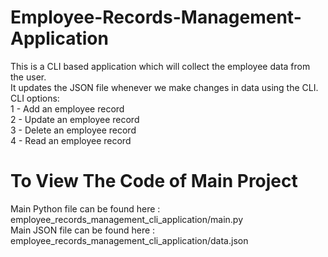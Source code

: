 # Employee-Records-Management-Application
This is a CLI based application which will collect the employee data from the user. <br />
It updates the JSON file whenever we make changes in data using the CLI. <br />
CLI options: <br />
 1 - Add an employee record <br />
 2 - Update an employee record <br />
 3 - Delete an employee record <br />
 4 - Read an employee record <br />
 
 # To View The Code of Main Project
 Main Python file can be found here : employee_records_management_cli_application/main.py <br />
 Main JSON file can be found here : employee_records_management_cli_application/data.json <br />

